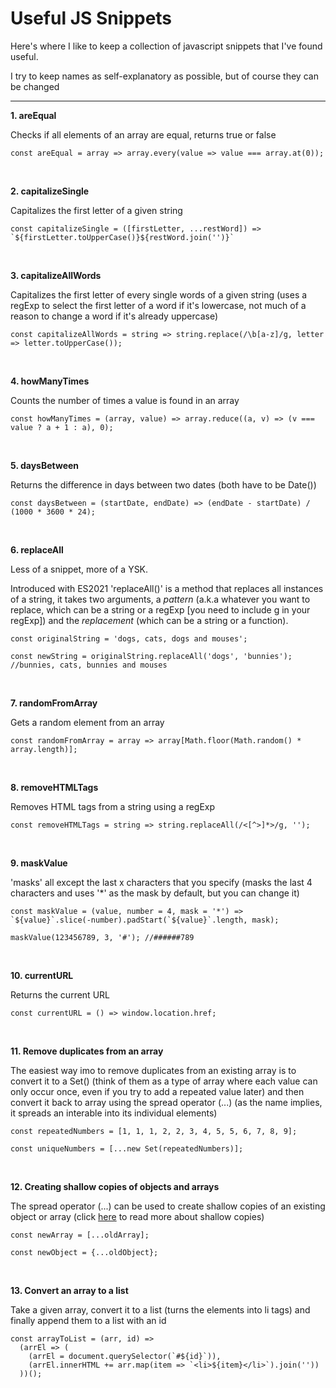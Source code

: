 # Useful JS Snippets

Here's where I like to keep a collection of javascript snippets that I've found useful.

I try to keep names as self-explanatory as possible, but of course they can be changed

---

**1. areEqual**

Checks if all elements of an array are equal, returns true or false

```
const areEqual = array => array.every(value => value === array.at(0));
```

<br>

**2. capitalizeSingle**

Capitalizes the first letter of a given string

```
const capitalizeSingle = ([firstLetter, ...restWord]) => `${firstLetter.toUpperCase()}${restWord.join('')}`
```

<br>

**3. capitalizeAllWords**

Capitalizes the first letter of every single words of a given string (uses a regExp to select the first letter of a word if it's lowercase, not much of a reason to change a word if it's already uppercase)

```
const capitalizeAllWords = string => string.replace(/\b[a-z]/g, letter => letter.toUpperCase());
```

<br>

**4. howManyTimes**

Counts the number of times a value is found in an array

```
const howManyTimes = (array, value) => array.reduce((a, v) => (v === value ? a + 1 : a), 0);
```

<br>

**5. daysBetween**

Returns the difference in days between two dates (both have to be Date())

```
const daysBetween = (startDate, endDate) => (endDate - startDate) / (1000 * 3600 * 24);
```

<br>

**6. replaceAll**

Less of a snippet, more of a YSK.

Introduced with ES2021 'replaceAll()' is a method that replaces all instances of a string, it takes two arguments, a _pattern_ (a.k.a whatever you want to replace, which can be a string or a regExp [you need to include g in your regExp]) and the _replacement_ (which can be a string or a function).

```
const originalString = 'dogs, cats, dogs and mouses';

const newString = originalString.replaceAll('dogs', 'bunnies'); //bunnies, cats, bunnies and mouses
```

<br>

**7. randomFromArray**

Gets a random element from an array

```
const randomFromArray = array => array[Math.floor(Math.random() * array.length)];
```

<br>

**8. removeHTMLTags**

Removes HTML tags from a string using a regExp

```
const removeHTMLTags = string => string.replaceAll(/<[^>]*>/g, '');
```

<br>

**9. maskValue**

'masks' all except the last x characters that you specify (masks the last 4 characters and uses '\*' as the mask by default, but you can change it)

```
const maskValue = (value, number = 4, mask = '*') => `${value}`.slice(-number).padStart(`${value}`.length, mask);

maskValue(123456789, 3, '#'); //######789
```

<br>

**10. currentURL**

Returns the current URL

```
const currentURL = () => window.location.href;
```

<br>

**11. Remove duplicates from an array**

The easiest way imo to remove duplicates from an existing array is to convert it to a Set() (think of them as a type of array where each value can only occur once, even if you try to add a repeated value later) and then convert it back to array using the spread operator (...) (as the name implies, it spreads an interable into its individual elements)

```
const repeatedNumbers = [1, 1, 1, 2, 2, 3, 4, 5, 5, 6, 7, 8, 9];

const uniqueNumbers = [...new Set(repeatedNumbers)];
```

<br>

**12. Creating shallow copies of objects and arrays**

The spread operator (...) can be used to create shallow copies of an existing object or array (click [here](https://developer.mozilla.org/en-US/docs/Glossary/Shallow_copy) to read more about shallow copies)

```
const newArray = [...oldArray];

const newObject = {...oldObject};
```

<br>

**13. Convert an array to a list**

Take a given array, convert it to a list (turns the elements into li tags) and finally append them to a list
with an id

```
const arrayToList = (arr, id) =>
  (arrEl => (
    (arrEl = document.querySelector(`#${id}`)),
    (arrEl.innerHTML += arr.map(item => `<li>${item}</li>`).join(''))
  ))();
```
